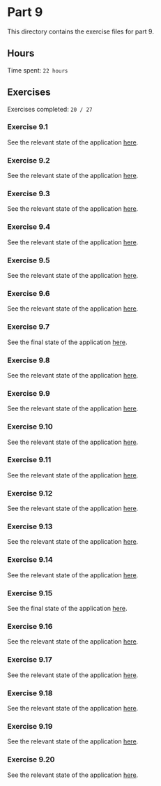 # Part 9

This directory contains the exercise files for part 9.

## Hours

Time spent: `22 hours`

## Exercises

Exercises completed: `20 / 27`

### Exercise 9.1

See the relevant state of the application [here](https://github.com/rikurauhala/fullstack/tree/a9ef932986746549abedaff55378e38c0bd95a7f/exercises/part09/project).

### Exercise 9.2

See the relevant state of the application [here](https://github.com/rikurauhala/fullstack/tree/e4670f963a9756939cbd25b97807a41a277bfaf6/exercises/part09/project).

### Exercise 9.3

See the relevant state of the application [here](https://github.com/rikurauhala/fullstack/tree/339a4f7d97ef5cf0d480b19f172929b9852b0e6d/exercises/part09/project).

### Exercise 9.4

See the relevant state of the application [here](https://github.com/rikurauhala/fullstack/tree/2af572b387376797f0ec764b069d7c9fa30bff21/exercises/part09/project).

### Exercise 9.5

See the relevant state of the application [here](https://github.com/rikurauhala/fullstack/tree/ebdda15127b9152ff8e0560971fde4ed05c46df2/exercises/part09/project).

### Exercise 9.6

See the relevant state of the application [here](https://github.com/rikurauhala/fullstack/tree/ed4117d1d3c0053e845d67706233d36ba3310286/exercises/part09/project).

### Exercise 9.7

See the final state of the application [here](https://github.com/rikurauhala/fullstack/tree/main/exercises/part09/project).

### Exercise 9.8

See the relevant state of the application [here](https://github.com/rikurauhala/fullstack/tree/7a8574f759b47dfec5accd89fb77292305db33ce/exercises/part09/patientor/backend).

### Exercise 9.9

See the relevant state of the application [here](https://github.com/rikurauhala/fullstack/tree/e0cbc3b043b5f36a3b7af8b4f58f19e3af246cde/exercises/part09/patientor).

### Exercise 9.10

See the relevant state of the application [here](https://github.com/rikurauhala/fullstack/tree/c6188684cabda3732b5ded82bbdd54cb7b9a40ca/exercises/part09/patientor).

### Exercise 9.11

See the relevant state of the application [here](https://github.com/rikurauhala/fullstack/tree/aef0eeb2df4dbbb5c9ea03a576523ebc16c1cf5b/exercises/part09/patientor).

### Exercise 9.12

See the relevant state of the application [here](https://github.com/rikurauhala/fullstack/tree/7d8f4b3465fdfcd8033b4711ad2b454a730ff078/exercises/part09/patientor).

### Exercise 9.13

See the relevant state of the application [here](https://github.com/rikurauhala/fullstack/tree/ebd8ca938d159a4bff0b4a35701f3ef6d501438e/exercises/part09/patientor).

### Exercise 9.14

See the relevant state of the application [here](https://github.com/rikurauhala/fullstack/tree/f19c9347d724579907ac915e33da8828f983176e/exercises/part09/course-information).

### Exercise 9.15

See the final state of the application [here](https://github.com/rikurauhala/fullstack/tree/main/exercises/part09/course-information).

### Exercise 9.16

See the relevant state of the application [here](https://github.com/rikurauhala/fullstack/tree/694d0e4d16058f19944fc4db60860ef74dc89a13/exercises/part09/patientor).

### Exercise 9.17

See the relevant state of the application [here](https://github.com/rikurauhala/fullstack/tree/93cbac31fe7889e129dc00bc9f3bd6740ab7fab0/exercises/part09/patientor).

### Exercise 9.18

See the relevant state of the application [here](https://github.com/rikurauhala/fullstack/tree/5e928c69479dbc24ecb0ae9bd7dedb74b68c843c/exercises/part09/patientor).

### Exercise 9.19

See the relevant state of the application [here](https://github.com/rikurauhala/fullstack/tree/f0e5de27049956103ceb1c9b69c13783ac25d2bf/exercises/part09/patientor).

### Exercise 9.20

See the relevant state of the application [here](https://github.com/rikurauhala/fullstack/tree/8d823d69e6b24183e075c912c5393e71810bdb2d/exercises/part09/patientor).

<!--

### Exercise 9.21

See the relevant state of the application [here]().

### Exercise 9.22

See the relevant state of the application [here]().

### Exercise 9.23

See the relevant state of the application [here]().

### Exercise 9.24

See the relevant state of the application [here]().

### Exercise 9.25

See the relevant state of the application [here]().

### Exercise 9.26

See the relevant state of the application [here]().

### Exercise 9.27

See the relevant state of the application [here]().

-->
